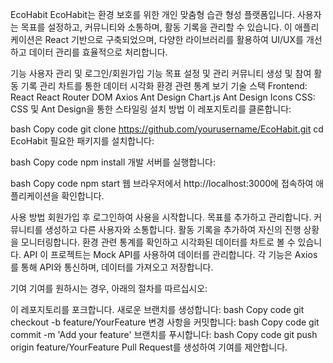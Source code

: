 EcoHabit
EcoHabit는 환경 보호를 위한 개인 맞춤형 습관 형성 플랫폼입니다. 사용자는 목표를 설정하고, 커뮤니티와 소통하며, 활동 기록을 관리할 수 있습니다. 이 애플리케이션은 React 기반으로 구축되었으며, 다양한 라이브러리를 활용하여 UI/UX를 개선하고 데이터 관리를 효율적으로 처리합니다.

기능
사용자 관리 및 로그인/회원가입 기능
목표 설정 및 관리
커뮤니티 생성 및 참여
활동 기록 관리
차트를 통한 데이터 시각화
환경 관련 통계 보기
기술 스택
Frontend:
React
React Router DOM
Axios
Ant Design
Chart.js
Ant Design Icons
CSS: CSS 및 Ant Design을 통한 스타일링
설치 방법
이 레포지토리를 클론합니다:

bash
Copy code
git clone https://github.com/yourusername/EcoHabit.git
cd EcoHabit
필요한 패키지를 설치합니다:

bash
Copy code
npm install
개발 서버를 실행합니다:

bash
Copy code
npm start
웹 브라우저에서 http://localhost:3000에 접속하여 애플리케이션을 확인합니다.

사용 방법
회원가입 후 로그인하여 사용을 시작합니다.
목표를 추가하고 관리합니다.
커뮤니티를 생성하고 다른 사용자와 소통합니다.
활동 기록을 추가하여 자신의 진행 상황을 모니터링합니다.
환경 관련 통계를 확인하고 시각화된 데이터를 차트로 볼 수 있습니다.
API
이 프로젝트는 Mock API를 사용하여 데이터를 관리합니다. 각 기능은 Axios를 통해 API와 통신하며, 데이터를 가져오고 저장합니다.

기여
기여를 원하시는 경우, 아래의 절차를 따르십시오:

이 레포지토리를 포크합니다.
새로운 브랜치를 생성합니다:
bash
Copy code
git checkout -b feature/YourFeature
변경 사항을 커밋합니다:
bash
Copy code
git commit -m 'Add your feature'
브랜치를 푸시합니다:
bash
Copy code
git push origin feature/YourFeature
Pull Request를 생성하여 기여를 제안합니다.